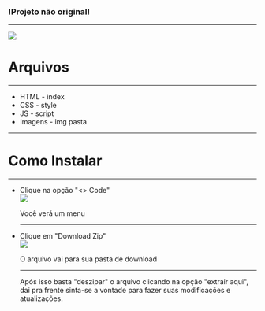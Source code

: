 <Lista de Compras>
<h3>!Projeto não original!</h3>
<hr>
<img src="https://github.com/euonael/lista-de-compras/assets/95258490/14a9b2dc-b56d-49c0-8cd0-dbc15486d123">

<h1>Arquivos</h1>
<hr>
<ul>
  <li>HTML - index</li>
  <li>CSS - style</li>
  <li>JS - script</li>
  <li>Imagens - img pasta</li>
</ul>
<hr>

<h1> Como Instalar </h1>
<hr>
<ul>
  <li>Clique na opção "<> Code"</li>
    <img src="https://github.com/euonael/Riot-site/assets/95258490/ccac6b41-c59f-4078-9c06-4614189a2458">
    <p>Você verá um menu</p>
    <hr>
  <li>Clique em "Download Zip"</li>
    <img src="https://github.com/euonael/Riot-site/assets/95258490/bff69f9d-0f30-4ef3-a44f-e09704cf103b">
    <p>O arquivo vai para sua pasta de download</p>
    <hr>
    <p>Após isso basta "deszipar" o arquivo clicando na opção "extrair aqui", dai pra frente sinta-se a vontade para fazer suas modificações e atualizações.</p>
</ul>


